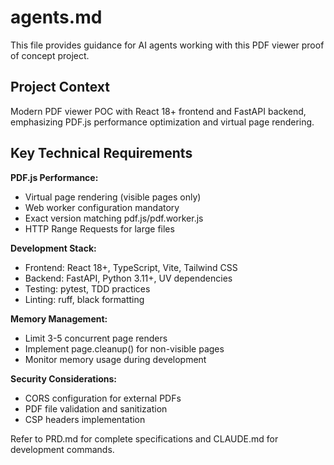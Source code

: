 # agents.md

This file provides guidance for AI agents working with this PDF viewer proof of concept project.

## Project Context

Modern PDF viewer POC with React 18+ frontend and FastAPI backend, emphasizing PDF.js performance optimization and virtual page rendering.

## Key Technical Requirements

**PDF.js Performance:**
- Virtual page rendering (visible pages only)
- Web worker configuration mandatory
- Exact version matching pdf.js/pdf.worker.js
- HTTP Range Requests for large files

**Development Stack:**
- Frontend: React 18+, TypeScript, Vite, Tailwind CSS
- Backend: FastAPI, Python 3.11+, UV dependencies
- Testing: pytest, TDD practices
- Linting: ruff, black formatting

**Memory Management:**
- Limit 3-5 concurrent page renders
- Implement page.cleanup() for non-visible pages
- Monitor memory usage during development

**Security Considerations:**
- CORS configuration for external PDFs
- PDF file validation and sanitization
- CSP headers implementation

Refer to PRD.md for complete specifications and CLAUDE.md for development commands.